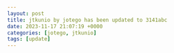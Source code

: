 ```yaml
---
layout: post
title: jtkunio by jotego has been updated to 3141abc
date: 2023-11-17 21:07:19 +0000
categories: [jotego, jtkunio]
tags: [update]
---
```


